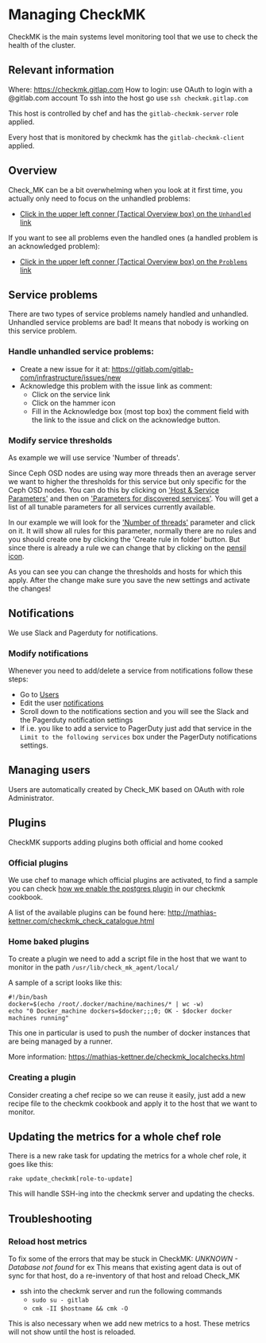 # Managing CheckMK

CheckMK is the main systems level monitoring tool that we use to check the health of the cluster.

## Relevant information

Where: https://checkmk.gitlap.com
How to login: use OAuth to login with a @gitlab.com account
To ssh into the host go use `ssh checkmk.gitlap.com`

This host is controlled by chef and has the `gitlab-checkmk-server` role applied.

Every host that is monitored by checkmk has the `gitlab-checkmk-client` applied.


## Overview

Check_MK can be a bit overwhelming when you look at it first time, you actually only need to focus on the unhandled problems:
- [Click in the upper left conner (Tactical Overview box) on the `Unhandled` link](https://checkmk.gitlap.com/gitlab/check_mk/index.py?start_url=%2Fgitlab%2Fcheck_mk%2Fview.py%3Fview_name%3Dsvcproblems%26is_service_acknowledged%3D0)

If you want to see all problems even the handled ones (a handled problem is an acknowledged problem):
- [Click in the upper left conner (Tactical Overview box) on the `Problems` link](https://checkmk.gitlap.com/gitlab/check_mk/index.py?start_url=%2Fgitlab%2Fcheck_mk%2Fview.py%3Fview_name%3Dsvcproblems)

## Service problems

There are two types of service problems namely handled and unhandled.
Unhandled service problems are bad! It means that nobody is working on this service problem.

### Handle unhandled service problems:
- Create a new issue for it at: https://gitlab.com/gitlab-com/infrastructure/issues/new
- Acknowledge this problem with the issue link as comment:
    - Click on the service link
    - Click on the hammer icon
    - Fill in the Acknowledge box (most top box) the comment field with the link to the issue and click on the acknowledge button.

### Modify service thresholds

As example we will use service 'Number of threads'.

Since Ceph OSD nodes are using way more threads then an average server we want to higher the thresholds for this service but only specific for the Ceph OSD nodes.
You can do this by clicking on ['Host & Service Parameters'](https://checkmk.gitlap.com/gitlab/check_mk/wato.py?mode=ruleeditor) and then on ['Parameters for discovered services'](https://checkmk.gitlap.com/gitlab/check_mk/wato.py?mode=rulesets&group=checkparams&host=&local=&folder=).
You will get a list of all tunable parameters for all services currently available.

In our example we will look for the ['Number of threads'](https://checkmk.gitlap.com/gitlab/check_mk/wato.py?mode=edit_ruleset&varname=checkgroup_parameters%3Athreads&folder=) parameter and click on it. It will show all rules for this parameter, normally there are no rules and you should create one by clicking the 'Create rule in folder' button.
But since there is already a rule we can change that by clicking on the [pensil icon](https://checkmk.gitlap.com/gitlab/check_mk/wato.py?mode=edit_rule&varname=checkgroup_parameters%3Athreads&rulenr=0&host=&item=e30%3D&rule_folder=&folder=).

As you can see you can change the thresholds and hosts for which this apply. After the change make sure you save the new settings and activate the changes!

## Notifications

We use Slack and Pagerduty for notifications.

### Modify notifications

Whenever you need to add/delete a service from notifications follow these steps:
- Go to [Users](https://checkmk.gitlap.com/gitlab/check_mk/wato.py?mode=users)
- Edit the user [notifications](https://checkmk.gitlap.com/gitlab/check_mk/index.py?start_url=%2Fgitlab%2Fcheck_mk%2Fwato.py%3Fmode%3Dedit_user%26edit%3Dnotifications%26folder%3D)
- Scroll down to the notifications section and you will see the Slack and the Pagerduty notification settings
- If i.e. you like to add a service to PagerDuty just add that service in the `Limit to the following services` box under the PagerDuty notifications settings.

## Managing users

Users are automatically created by Check_MK based on OAuth with role Administrator.

## Plugins

CheckMK supports adding plugins both official and home cooked

### Official plugins

We use chef to manage which official plugins are activated, to find a sample you can check
[how we enable the postgres plugin](https://dev.gitlab.org/cookbooks/gitlab-checkmk/blob/master/recipes/plugin-postgres.rb)
in our checkmk cookbook.

A list of the available plugins can be found here: http://mathias-kettner.com/checkmk_check_catalogue.html


### Home baked plugins

To create a plugin we need to add a script file in the host that we want to monitor in the path `/usr/lib/check_mk_agent/local/`

A sample of a script looks like this:

```
#!/bin/bash
docker=$(echo /root/.docker/machine/machines/* | wc -w)
echo "0 Docker_machine dockers=$docker;;;0; OK - $docker docker machines running"
```

This one in particular is used to push the number of docker instances that are being managed by a runner.

More information: https://mathias-kettner.de/checkmk_localchecks.html

### Creating a plugin

Consider creating a chef recipe so we can reuse it easily, just add a new recipe file to the checkmk cookbook and apply it
to the host that we want to monitor.

## Updating the metrics for a whole chef role

There is a new rake task for updating the metrics for a whole chef role, it goes like this:

```
rake update_checkmk[role-to-update]
```

This will handle SSH-ing into the checkmk server and updating the checks.

## Troubleshooting

### Reload host metrics

To fix some of the errors that may be stuck in CheckMK: _UNKNOWN - Database not found_ for ex
This means that existing agent data is out of sync for that host, do a re-inventory of that host and reload Check_MK

* ssh into the checkmk server and run the following commands
  * `sudo su - gitlab`
  * `cmk -II $hostname && cmk -O`

This is also necessary when we add new metrics to a host. These metrics will not show until the
host is reloaded.

